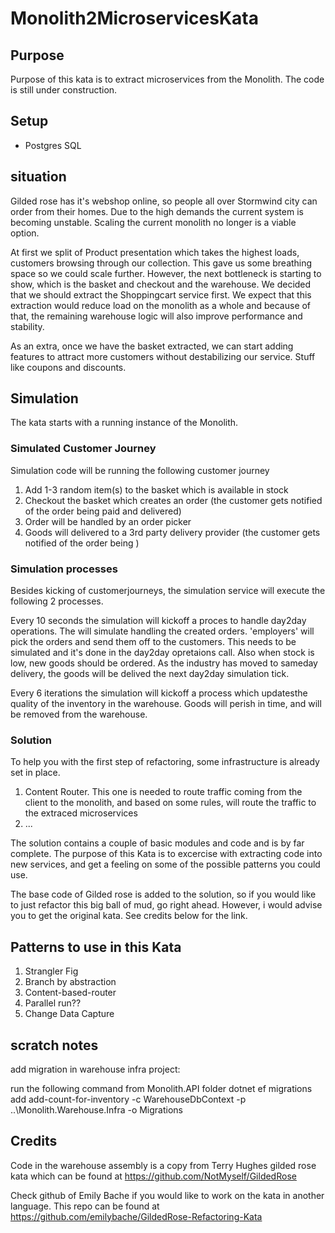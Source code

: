 # Monolith2MicroservicesKata

## Purpose
Purpose of this kata is to extract microservices from the Monolith. The code is still under construction.

## Setup
- Postgres SQL

## situation
Gilded rose has it's webshop online, so people all over Stormwind city can order from their homes. Due to the high demands the current system is becoming unstable. Scaling the current monolith no longer is a viable option.

At first we split of Product presentation which takes the highest loads, customers browsing through our collection. This gave us some breathing space so we could scale further. However, the next bottleneck is starting to show, which is the basket and checkout and the warehouse.
We decided that we should extract the Shoppingcart service first. We expect that this extraction would reduce load on the monolith as a whole and because of that, the remaining warehouse logic will also improve performance and stability.

As an extra, once we have the basket extracted, we can start adding features to attract more customers without destabilizing our service. Stuff like coupons and discounts.


## Simulation
The kata starts with a running instance of the Monolith.

### Simulated Customer Journey
Simulation code will be running the following customer journey
1. Add 1-3 random item(s) to the basket which is available in stock
1. Checkout the basket which creates an order (the customer gets notified of the order being paid and delivered)
1. Order will be handled by an order picker
1. Goods will delivered to a 3rd party delivery provider (the customer gets notified of the order being )


### Simulation processes
Besides kicking of customerjourneys, the simulation service will execute the following 2 processes.

Every 10 seconds the simulation will kickoff a proces to handle day2day operations. The will simulate handling the created orders. 'employers' will pick the orders and send them off to the customers. This needs to be simulated and it's done in the day2day opretaions call. Also when stock is low, new goods should be ordered. As the industry has moved to sameday delivery, the goods will be delived the next day2day simulation tick.

Every 6 iterations the simulation will kickoff a process which updatesthe quality of the inventory in the warehouse. Goods will perish in time, and will be removed from the warehouse.


### Solution
To help you with the first step of refactoring, some infrastructure is already set in place.
1. Content Router. This one is needed to route traffic coming from the client to the monolith, and based on some rules, will route the traffic to the extraced microservices
1. ...

The solution contains a couple of basic modules and code and is by far complete. The purpose of this Kata is to excercise with extracting code into new services, and get a feeling on some of the possible patterns you could use.

The base code of Gilded rose is added to the solution, so if you would like to just refactor this big ball of mud, go right ahead. However, i would advise you to get the original kata. See credits below for the link.

## Patterns to use in this Kata
1. Strangler Fig
1. Branch by abstraction
1. Content-based-router
1. Parallel run??
1. Change Data Capture

## scratch notes
add migration in warehouse infra project:

run the following command from Monolith.API folder
dotnet ef migrations add add-count-for-inventory  -c WarehouseDbContext -p ..\Monolith.Warehouse.Infra -o Migrations

## Credits 

Code in the warehouse assembly is a copy from Terry Hughes gilded rose kata which can be found at https://github.com/NotMyself/GildedRose

Check github of Emily Bache if you would like to work on the kata in another language. This repo can be found at https://github.com/emilybache/GildedRose-Refactoring-Kata